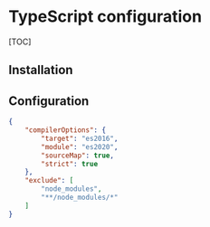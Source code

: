 # TypeScript configuration

[TOC]

## Installation

## Configuration

```json
{
    "compilerOptions": {
        "target": "es2016",
        "module": "es2020",
        "sourceMap": true,
        "strict": true
    },
    "exclude": [
        "node_modules",
        "**/node_modules/*"
    ]
}
```
